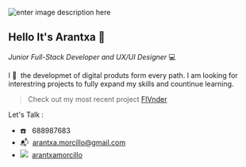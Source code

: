 ![enter image description here](https://media-exp1.licdn.com/dms/image/C4E16AQET1oqlPzN9sA/profile-displaybackgroundimage-shrink_200_800/0/1640002657656?e=1645660800&v=beta&t=S3gPgCJ63pP63sDyEjJya8my-ysE0NuKbW_zJddb1bg)
## Hello It's Arantxa 👋   
*Junior Full-Stack Developer and UX/UI Designer*  💻   

I 💜 &nbsp;the developmet of digital produts form every path. I am looking for interestring projects to fully expand my skills and countinue learning.

> Check out my most recent project [FIVnder](https://github.com/karinagiuseppina/final-project-pineapple)

Let's Talk :
- ☎️ &nbsp; 688987683
- 📬  &nbsp;arantxa.morcillo@gmail.com
- ![](https://icons.iconarchive.com/icons/danleech/simple/16/linkedin-icon.png) &nbsp;[arantxamorcillo](https://www.linkedin.com/in/arantxa-morcillo-martin/)
